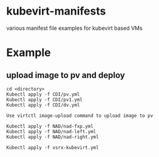 # kubevirt-manifests
various manifest file examples for kubevirt based VMs

# Example

## upload image to pv and deploy  
```
cd <directory>
Kubectl apply -f CDI/pv.yml
Kubectl apply -f CDI/pv1.yml
Kubectl apply -f CDI/dv.yml

Use virtctl image-upload command to upload image to pv 

Kubectl apply -f NAD/nad-fxp.yml
Kubectl apply -f NAD/nad-left.yml
Kubectl apply -f NAD/nad-right.yml

Kubectl apply -f vsrx-kubevirt.yml
```
